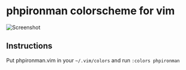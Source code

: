 phpironman colorscheme for vim
==============================

![Screenshot](https://www.dropbox.com/s/6aj48q6u1xnua7z/Screenshot%202015-04-14%2018.48.23.png?dl=0)

Instructions
------------

Put phpironman.vim in your `~/.vim/colors` and run `:colors phpironman`
